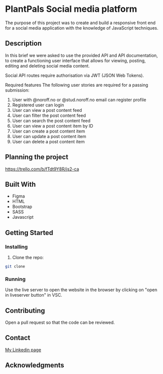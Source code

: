 
# PlantPals Social media platform

The purpose of this project was to create and build a responsive front end for a social media application with the knowledge of JavaScript techniques.

## Description

In this brief we were asked to use the provided API and API documentation, to create a functioning user interface that allows for viewing, posting, editing and deleting social media content.

Social API routes require authorisation via JWT (JSON Web Tokens).

Required features
The following user stories are required for a passing submission:

1. User with @noroff.no or @stud.noroff.no email can register profile
2. Registered user can login
3. User can view a post content feed
4. User can filter the post content feed
5. User can search the post content feed
6. User can view a post content item by ID
7. User can create a post content item
8. User can update a post content item
9. User can delete a post content item


## Planning the project

https://trello.com/b/fTdt9Y8R/js2-ca

## Built With

- Figma
- HTML
- Bootstrap
- SASS
- Javascript

## Getting Started

### Installing

1. Clone the repo:

```bash
git clone 
```

### Running

Use the live server to open the website in the browser by clicking on "open in liveserver button" in VSC.

## Contributing

Open a pull request so that the code can be reviewed.

## Contact

[My Linkedin page](https://www.linkedin.com/in/elin-thoen-jakobsen-2224a2264/)

## Acknowledgments

